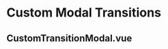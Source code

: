 # Custom Modal Transitions

## CustomTransitionModal.vue

<CodeBlock title="CustomTransitionModal.vue" :importComponentRawFn="() => import('@/components/use-cases/CustomTransitionModal.vue?raw')"></CodeBlock>

<CodeBlock :importComponentInstanceFn="() => import('@/components/use-cases/CustomTransitionModalExample.vue')" :importComponentRawFn="() => import('@/components/use-cases/CustomTransitionModalExample.vue?raw')"></CodeBlock>


